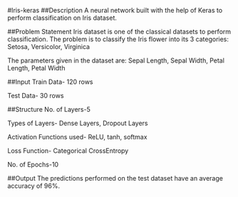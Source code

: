 #Iris-keras
##Description
A neural network built with the help of Keras to perform classification on Iris dataset.

##Problem Statement
Iris dataset is one of the classical datasets to perform classification. The problem is to classify the Iris flower into its 3 categories: Setosa, Versicolor, Virginica

The parameters given in the dataset are: Sepal Length, Sepal Width, Petal Length, Petal Width

##Input
Train Data- 120 rows

Test Data- 30 rows

##Structure
No. of Layers-5

Types of Layers- Dense Layers, Dropout Layers

Activation Functions used- ReLU, tanh, softmax

Loss Function- Categorical CrossEntropy

No. of Epochs-10

##Output
The predictions performed on the test dataset have an average accuracy of 96%.
